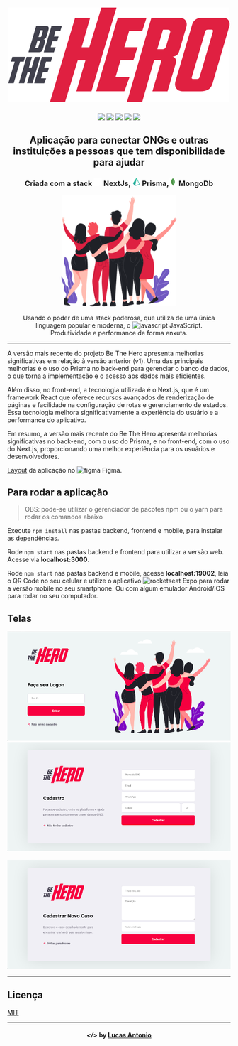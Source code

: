 <!-- então bora codar! -->

<h1 align="center">
    <img alt="" title="" src="imagens/logo.svg">
</h1>
<p align="center">
<img src="https://img.shields.io/github/languages/count/lcspaiva87/betheheros-next">
<img src="https://img.shields.io/github/directory-file-count/lcspaiva87/betheheros-next">
<img src="https://img.shields.io/github/package-json/v/lcspaiva87/betheheros-next">
<img src="https://img.shields.io/github/languages/count/lcspaiva87/betheheros-next">
<img src="https://img.shields.io/github/languages/count/lcspaiva87/betheheros-next">
</p>
<h2 align="center"> Aplicação para conectar ONGs e outras instituições a pessoas que tem disponibilidade para ajudar </h2>

<h3 align="center"> Criada com a stack <img src="https://github.com/lcspaiva87/betheheros-next/blob/main/public/nextjs.svg" alt="react" height="18"> NextJs, <img src="https://github.com/lcspaiva87/betheheros-next/blob/main/public/prisma.svg" alt="react-native" height="18"> Prisma,<img src="https://github.com/lcspaiva87/betheheros-next/blob/main/public/mongo.png" alt="mongo" height="18"> MongoDb </h3>

<p align="center"> <img src="imagens/heroes.png" alt="heroes" height="250"> </p>

<p align="center"> Usando o poder de uma stack poderosa, que utiliza de uma única linguagem popular e moderna, o <img src="imagens/js.png" height="18" alt="javascript"> JavaScript. <br> Produtividade e performance de forma enxuta. </p>

---

A versão mais recente do projeto Be The Hero apresenta melhorias significativas em relação à versão anterior (v1). Uma das principais melhorias é o uso do Prisma no back-end para gerenciar o banco de dados, o que torna a implementação e o acesso aos dados mais eficientes.

Além disso, no front-end, a tecnologia utilizada é o Next.js, que é um framework React que oferece recursos avançados de renderização de páginas e facilidade na configuração de rotas e gerenciamento de estados. Essa tecnologia melhora significativamente a experiência do usuário e a performance do aplicativo.

Em resumo, a versão mais recente do Be The Hero apresenta melhorias significativas no back-end, com o uso do Prisma, e no front-end, com o uso do Next.js, proporcionando uma melhor experiência para os usuários e desenvolvedores.

[Layout](https://www.figma.com/file/2C2yvw7jsCOGmaNUDftX9n/Be-The-Hero---OmniStack-11?node-id=0%3A1) da aplicação no <img src="imagens/figma.png" alt="figma" height="20"> Figma.

## Para rodar a aplicação

> OBS: pode-se utilizar o gerenciador de pacotes npm ou o yarn para rodar os comandos abaixo

Execute `npm install` nas pastas backend, frontend e mobile, para instalar as dependências.

Rode `npm start` nas pastas backend e frontend para utilizar a versão web. Acesse via **localhost:3000**.

Rode `npm start` nas pastas backend e mobile, acesse **localhost:19002**, leia o QR Code no seu celular e utilize o aplicativo <img src="imagens/expo.png" alt="rocketseat" height="20"> Expo para rodar a versão mobile no seu smartphone. Ou com algum emulador Android/iOS para rodar no seu computador.

## Telas

<p align="center">
    <img alt="" title="" src="imagens/print1.png">
    <img alt="" title="" src="imagens/print2.png">
    <img alt="" title="" src="imagens/print3.png">
    <img alt="" title="" src="imagens/print4.png">
</p>

---


## Licença

[MIT](https://github.com/lcspaiva87/betheheros-next/blob/main/LICENSE.txt)

---

<h4 align="center"> <em>&lt;/&gt;</em> by <a href="https://github.com/lcspaiva87" target="_blank">Lucas Antonio</a> </h4>
